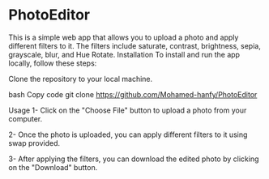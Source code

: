 # PhotoEditor
This is a simple web app that allows you to upload a photo and apply different filters to it.
The filters include saturate, contrast, brightness, sepia, grayscale, blur, and Hue Rotate.
Installation
To install and run the app locally, follow these steps:

Clone the repository to your local machine.

bash
Copy code
git clone https://github.com/Mohamed-hanfy/PhotoEditor

Usage
1- Click on the "Choose File" button to upload a photo from your computer.

2- Once the photo is uploaded, you can apply different filters to it using swap provided.

3- After applying the filters, you can download the edited photo by clicking on the "Download" button.



